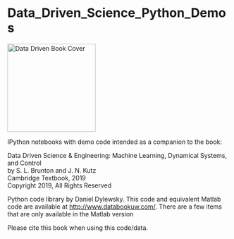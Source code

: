 # Data_Driven_Science_Python_Demos

<img src="http://www.databookuw.com/files/stacks-image-5bffc53-882x1200.png" alt="Data Driven Book Cover" width="200"/>

IPython notebooks with demo code intended as a companion to the book:  


Data Driven Science & Engineering: Machine Learning, Dynamical Systems, and Control  
by S. L. Brunton and J. N. Kutz  
Cambridge Textbook, 2019  
Copyright 2019, All Rights Reserved  


Python code library by Daniel Dylewsky. This code and equivalent Matlab code are available at http://www.databookuw.com/. There are a few items that are only available in the Matlab version

Please cite this book when using this code/data. 
